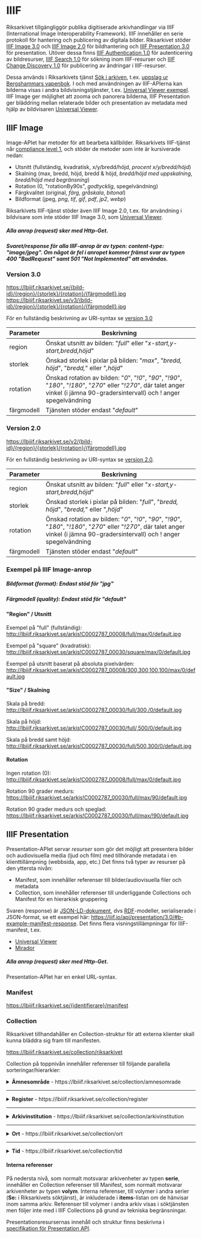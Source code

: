 # IIIF

Riksarkivet tillgängliggör publika digitiserade arkivhandlingar via IIIF (International Image Interoperability Framework). IIIF innehåller en serie protokoll för hantering och publicering av digitala bilder. Riksarkivet stöder [IIIF Image 3.0](https://iiif.io/api/image/3.0/) och [IIIF Image 2.0](https://iiif.io/api/image/2.0/) för bildhantering och [IIIF Presentation 3.0](https://iiif.io/api/presentation/3.0/) för presentation. Utöver dessa finns [IIIF Authentication 1.0](https://iiif.io/api/auth/1.0/) för autenticering av bildresurser, [IIIF Search 1.0](https://iiif.io/api/search/1.0/) för sökning inom IIIF-resurser och [IIIF Change Discovery 1.0](https://iiif.io/api/discovery/1.0/) för publicering av ändringar i IIIF-resurser.

Dessa används i Riksarkivets tjänst [Sök i arkiven](https://sok.riksarkivet.se/), t.ex. [uppslag ur Bergshammars vapenbok](https://sok.riksarkivet.se/bildvisning/R0001216_00005#?c=&m=&s=&cv=4&xywh=-533%2C0%2C4333%2C2574). I och med användningen av IIIF-APIerna kan bilderna visas i andra bildvisningstjänster, t.ex. [Universal Viewer exempel](https://universalviewer.io/uv.html?manifest=https://lbiiif.riksarkivet.se/arkis!R0001216/manifest#?c=0&m=0&s=0&cv=0&xywh=-577%2C-137%2C4657%2C2739). IIIF Image ger möjlighet att zooma och panorera bilderna, IIIF Presentation ger bläddring mellan relaterade bilder och presentation av metadata med hjälp av bildvisaren [Universal Viewer](https://universalviewer.io/). 


## IIIF Image

Image-APIet har metoder för att bearbeta källbilder. Riksarkivets IIIF-tjänst når [compliance level 1](https://iiif.io/api/image/3.0/compliance/), och stöder de metoder som inte är kursiverade nedan:

* Utsnitt (fullständig, kvadratisk, x/y/bredd/höjd, *procent x/y/bredd/höjd*) 
* Skalning (max, bredd, höjd, bredd & höjd, *bredd/höjd med uppskalning*, *bredd/höjd med begränsning*)
* Rotation (0, "rotationBy90s", *godtycklig*, spegelvändning)
* Färgkvalitet (original, *färg*, *gråskala*, *bitonal*)
* Bildformat (jpeg, *png*, *tif*, *gif*, *pdf*, *jp2*, *webp*)

Riksarkivets IIIF-tjänst stöder även IIIF Image 2.0, t.ex. för användning i bildvisare som inte stöder IIIF Image 3.0, som [Universal Viewer](https://universalviewer.io/).

##### Alla anrop (request) sker med Http-Get.

##### Svaret/response för alla IIIF-anrop är av typen: content-type: "image/jpeg". Om något är fel i anropet kommer främst svar av typen 400 "BadRequest" samt 501 "Not Implemented" att användas.

### Version 3.0

https://lbiiif.riksarkivet.se/{bild-id}/{region}/{storlek}/{rotation}/{färgmodell}.jpg
https://lbiiif.riksarkivet.se/v3/{bild-id}/{region}/{storlek}/{rotation}/{färgmodell}.jpg

För en fullständig beskrivning av URI-syntax se [version 3.0](https://iiif.io/api/image/3.0/#4-image-requests)

| Parameter  | Beskrivning |
| -----------| ------------- |
| region     | Önskat utsnitt av bilden: "*full*" eller "*x-start,y-start,bredd,höjd*"  |
| storlek    | Önskad storlek i pixlar på bilden: "*max*", "*bredd, höjd*", "*bredd,*" eller "*,höjd*"  |
| rotation   | Önskad rotation av bilden: "*0*", "*!0*", "*90*", "*!90*", "*180*", "*!180*", "*270*" eller "*!270*", där talet anger vinkel (i jämna 90-gradersintervall) och ! anger spegelvändning |
| färgmodell | Tjänsten stöder endast "*default*" |

### Version 2.0

https://lbiiif.riksarkivet.se/v2/{bild-id}/{region}/{storlek}/{rotation}/{färgmodell}.jpg

För en fullständig beskrivning av URI-syntax se [version 2.0](https://iiif.io/api/image/2.0/#image-request-parameters).

| Parameter  | Beskrivning |
| -----------| ------------- |
| region     | Önskat utsnitt av bilden: "*full*" eller "*x-start,y-start,bredd,höjd*"  |
| storlek    | Önskad storlek i pixlar på bilden: "*full*", "*bredd, höjd*", "*bredd,*" eller "*,höjd*"  |
| rotation   | Önskad rotation av bilden: "*0*", "*!0*", "*90*", "*!90*", "*180*", "*!180*", "*270*" eller "*!270*", där talet anger vinkel (i jämna 90-gradersintervall) och ! anger spegelvändning |
| färgmodell | Tjänsten stöder endast "*default*" |

### Exempel på IIIF Image-anrop

##### Bildformat (format): Endast stöd för "jpg"
##### Färgmodell (quality): Endast stöd för "default"

#### "Region" / Utsnitt
		
Exempel på "full" (fullständig): 
http://lbiiif.riksarkivet.se/arkis!C0002787_00008/full/max/0/default.jpg

Exempel på "square" (kvadratisk): 
http://lbiiif.riksarkivet.se/arkis!C0002787_00030/square/max/0/default.jpg

Exempel på utsnitt baserat på absoluta pixelvärden: 
http://lbiiif.riksarkivet.se/arkis!C0002787_00008/300,300,100,100/max/0/default.jpg


#### "Size" / Skalning

Skala på bredd: http://lbiiif.riksarkivet.se/arkis!C0002787_00030/full/300,/0/default.jpg

Skala på höjd: http://lbiiif.riksarkivet.se/arkis!C0002787_00030/full/,500/0/default.jpg

Skala på bredd samt höjd: http://lbiiif.riksarkivet.se/arkis!C0002787_00030/full/500,300/0/default.jpg

#### Rotation

Ingen rotation (0): http://lbiiif.riksarkivet.se/arkis!C0002787_00008/full/max/0/default.jpg

Rotation 90 grader medurs: https://lbiiif.riksarkivet.se/arkis!C0002787_00030/full/max/90/default.jpg

Rotation 90 grader medurs och speglad: https://lbiiif.riksarkivet.se/arkis!C0002787_00030/full/max/!90/default.jpg


## IIIF Presentation

Presentation-APIet servar *resurser* som gör det möjligt att presentera bilder och audiovisuella media (ljud och film) med tillhörande metadata i en klienttillämpning (webbsida, app, etc.) Det finns två typer av resurser på den yttersta nivån:

* Manifest, som innehåller referenser till bilder/audiovisuella filer och metadata
* Collection, som innehåller referenser till underliggande Collections och Manifest för en hierarkisk gruppering

Svaren (response) är [JSON-LD-dokument](https://json-ld.org/), dvs [RDF](https://www.w3.org/RDF/)-modeller, serialiserade i JSON-format, se ett exempel här: https://iiif.io/api/presentation/3.0/#b-example-manifest-response. 
Det finns flera visningstillämpningar för IIIF-manifest, t.ex.

* [Universal Viewer](https://universalviewer.io/)
* [Mirador](https://projectmirador.org/)

##### Alla anrop (request) sker med Http-Get.

Presentation-APIet har en enkel URL-syntax.

### Manifest

https://lbiiif.riksarkivet.se/{identifierare}/manifest

### Collection

Riksarkivet tillhandahåller en Collection-struktur för att externa klienter skall kunna bläddra sig fram till manifesten.

https://lbiiif.riksarkivet.se/collection/riksarkivet

Collection på toppnivån innehåller referenser till följande parallella sorteringar/hierarkier:

<details>
  <summary><strong>Ämnesområde</strong> - https://lbiiif.riksarkivet.se/collection/amnesomrade</summary>
  <dl>
    <dt>Brott och straff</dt>
    <dd>https://lbiiif.riksarkivet.se/collection/brott-och-straff</dd>
    <dt>Emigration</dt>
    <dd>https://lbiiif.riksarkivet.se/collection/emigration</dd>
    <dt>Fastigheter och gårdar</dt>
    <dd>https://lbiiif.riksarkivet.se/collection/fastigheter-och-gardar</dd>
    <dt>Fotografier</dt>
    <dd>https://lbiiif.riksarkivet.se/collection/fotografier</dd>
    <dt>Gästgiveri och skjutsväsen</dt>
    <dd>https://lbiiif.riksarkivet.se/collection/gastgiveri-och-skjutsvasen</dd>
    <dt>Heraldik</dt>
    <dd>https://lbiiif.riksarkivet.se/collection/heraldik</dd>
    <dt>Idrott</dt>
    <dd>https://lbiiif.riksarkivet.se/collection/idrott</dd>
    <dt>Kartor och ritningar</dt>
    <dd>https://lbiiif.riksarkivet.se/collection/kartor-och-ritningar</dd>
  </dl>
</details>
<hr>

<details>
  <summary><strong>Register</strong> - https://lbiiif.riksarkivet.se/collection/register</summary>
</details>
<hr>

<details>
  <summary><strong>Arkivinstitution</strong> - https://lbiiif.riksarkivet.se/collection/arkivinstitution</summary>
</details>
<hr>

<details>
  <summary><strong>Ort</strong> - https://lbiiif.riksarkivet.se/collection/ort</summary>
</details>
<hr>

<details>
  <summary><strong>Tid</strong> - https://lbiiif.riksarkivet.se/collection/tid</summary>
</details>

#### Interna referenser

På nedersta nivå, som normalt motsvarar arkivenheter av typen **serie**, innehåller en Collection referenser till Manifest, som normalt motsvarar arkivenheter av typen **volym**. Interna referenser, till volymer i andra serier (**Se:** i Riksarkivets söktjänst), är inkluderade i **items**-listan om de hänvisar inom samma arkiv. Referenser till volymer i andra arkiv visas i söktjänsten men följer inte med i IIIF Collections på grund av tekniska begränsningar.

Presentationsresursernas innehåll och struktur finns beskrivna i [specifikation för Presentation API](https://iiif.io/api/presentation/3.0/).
